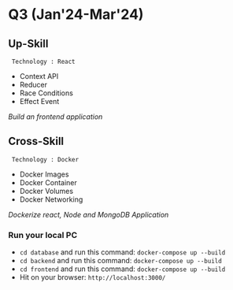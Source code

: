 
# Q3 (Jan'24-Mar'24) 

## Up-Skill
     Technology : React
- Context API
- Reducer
- Race Conditions
- Effect Event

_Build an frontend application_

## Cross-Skill
     Technology : Docker
- Docker Images
- Docker Container
- Docker Volumes
- Docker Networking


_Dockerize react, Node and MongoDB Application_


### Run your local PC
 - ```cd database``` and run this command: ``` docker-compose up --build ```
 - ```cd backend``` and run this command: ``` docker-compose up --build ```
 - ```cd frontend``` and run this command: ``` docker-compose up --build ```
 - Hit on your browser: ```http://localhost:3000/```